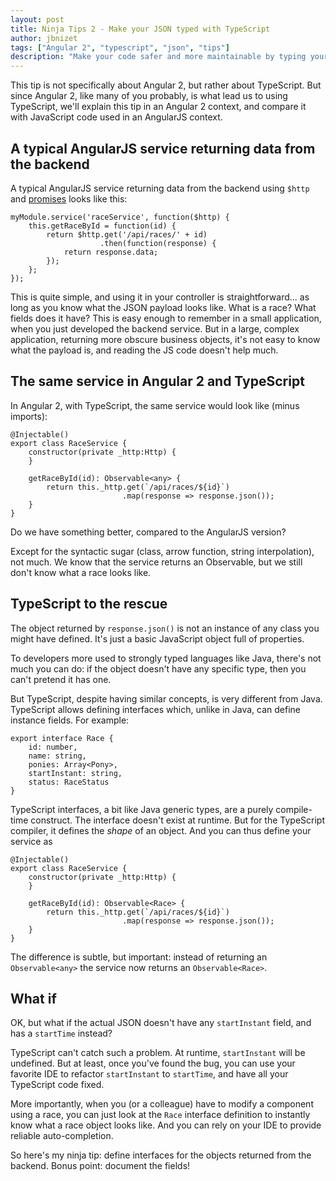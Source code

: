 ```yaml
---
layout: post
title: Ninja Tips 2 - Make your JSON typed with TypeScript
author: jbnizet
tags: ["Angular 2", "typescript", "json", "tips"]
description: "Make your code safer and more maintainable by typing your JSON with TypeScript"
---
```


This tip is not specifically about Angular 2, but rather about TypeScript.
But since Angular 2, like many of you probably, is what lead us to using TypeScript,
we'll explain this tip in an Angular 2 context, and compare it with JavaScript code
used in an AngularJS context.

## A typical AngularJS service returning data from the backend

A typical AngularJS service returning data from the backend using `$http`
and [promises](/2015/05/28/angularjs-promises/) looks like this:

    myModule.service('raceService', function($http) {
        this.getRaceById = function(id) {
            return $http.get('/api/races/' + id)
                        .then(function(response) {
                return response.data;
            });
        };
    });

This is quite simple, and using it in your controller is straightforward... as long
as you know what the JSON payload looks like. What is a race? What fields does it have?
This is easy enough to remember in a small application, when you just developed the 
backend service. But in a large, complex application, returning more obscure business
objects, it's not easy to know what the payload is, and reading the JS code doesn't help
much.

## The same service in Angular 2 and TypeScript

In Angular 2, with TypeScript, the same service would look like (minus imports):

    @Injectable()
    export class RaceService {
        constructor(private _http:Http) {
        }

        getRaceById(id): Observable<any> {
            return this._http.get(`/api/races/${id}`)
                             .map(response => response.json());
        }
    }

Do we have something better, compared to the AngularJS version? 

Except for the syntactic sugar (class, arrow function, string interpolation),
not much. We know that the service returns an Observable, but we still don't know what a
race looks like. 

## TypeScript to the rescue

The object returned by `response.json()` is not an instance of any class you might 
have defined. It's just a basic JavaScript object full of properties. 

To developers more used to strongly typed languages like Java, there's not much you can do: 
if the object doesn't have any specific type, then you can't pretend it has one. 

But TypeScript, despite having similar concepts, is very different from Java. TypeScript
allows defining interfaces which, unlike in Java, can define instance fields. For example:

    export interface Race {
        id: number,
        name: string,
        ponies: Array<Pony>,
        startInstant: string,
        status: RaceStatus
    }

TypeScript interfaces, a bit like Java generic types, are a purely compile-time construct. The interface doesn't exist at runtime. But for the TypeScript compiler, it defines the *shape* of an object. And you can thus define your service as

    @Injectable()
    export class RaceService {
        constructor(private _http:Http) {
        }

        getRaceById(id): Observable<Race> {
            return this._http.get(`/api/races/${id}`)
                             .map(response => response.json());
        }
    }

The difference is subtle, but important: instead of returning
an `Observable<any>` the service now returns an `Observable<Race>`. 

## What if

OK, but what if the actual JSON doesn't have any `startInstant` field, and has a `startTime`
instead?

TypeScript can't catch such a problem. At runtime, `startInstant` will be undefined. 
But at least, once you've found the bug, you can use your favorite IDE to refactor 
`startInstant` to `startTime`, and have all your TypeScript code fixed. 

More importantly, when you (or a colleague) have to modify a component using a race, 
you can just look at the `Race` interface definition to instantly know what 
a race object looks like. And you can rely on your IDE to provide reliable 
auto-completion.

So here's my ninja tip: define interfaces for the objects returned from the backend. Bonus point:
document the fields!